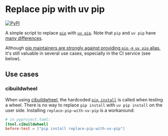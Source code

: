 # Replace pip with uv pip

[![PyPI](https://img.shields.io/pypi/v/replace-pip-with-uv-pip.svg)](https://pypi.org/project/replace-pip-with-uv-pip)

A simple script to replace [`pip`](https://github.com/pypa/pip) with [`uv pip`](https://github.com/astral-sh/uv). Note that `pip` and `uv pip` have [many differences](https://github.com/astral-sh/uv/blob/main/PIP_COMPATIBILITY.md).

Although [pip maintainers are strongly against providing `pip` -> `uv pip` alias](https://github.com/astral-sh/uv/issues/1331#issuecomment-1947355046), it's still valuable in several use cases, especially in the CI service (see below).

## Use cases

### cibuildwheel

When using [cibuildwheel](https://github.com/pypa/cibuildwheel/), the hardcoded [`pip install`](https://github.com/pypa/cibuildwheel/blob/9cf99e78bc06d33fb2947de5820be96ad9c7152c/cibuildwheel/linux.py#L349-L352) is called when testing a wheel.
There is no way to replace `pip install` with `uv pip install` on the user side.
Installing `replace-pip-with-uv-pip` is a workaround:

```toml
# in pyproject.toml:
[tool.cibuildwheel]
before-test = ["pip install replace-pip-with-uv-pip"]
```
